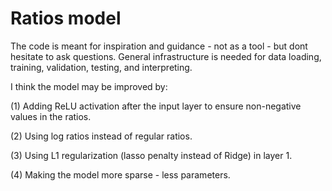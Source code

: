 # Ratios model

The code is meant for inspiration and guidance - not as a tool - but dont hesitate to ask questions.
General infrastructure is needed for data loading, training, validation, testing, and interpreting. 

I think the model may be improved by:

(1) Adding ReLU activation after the input layer to ensure non-negative values in the ratios.

(2) Using log ratios instead of regular ratios.

(3) Using L1 regularization (lasso penalty instead of Ridge) in layer 1.

(4) Making the model more sparse - less parameters.


